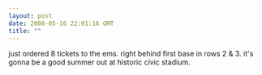 ```yaml
---
layout: post
date: 2008-05-16 22:01:16 GMT
title: ""
---
```

just ordered 8 tickets to the ems. right behind first base in rows 2 &amp; 3. it's gonna be a good summer out at historic civic stadium.